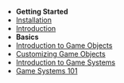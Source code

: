 - **Getting Started**
 - [Installation](Getting_Started/Installation.md)
 - [Introduction](Getting_Started/Intro_to_n00blib.md)
- **Basics**
 - [Introduction to Game Objects](Basics/Intro_to_game_objects.md)
 - [Customizing Game Objects](Basics/Customizing_game_objects.md)
 - [Introduction to Game Systems](Basics/Intro_to_game_systems.md)
 - [Game Systems 101](Basics/Game_system_101.md)
